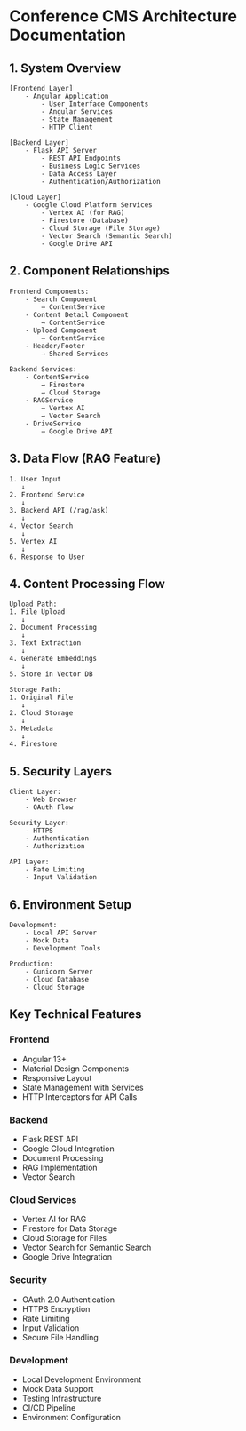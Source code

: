 # Conference CMS Architecture Documentation

## 1. System Overview
```
[Frontend Layer]
    - Angular Application
        - User Interface Components
        - Angular Services
        - State Management
        - HTTP Client

[Backend Layer]
    - Flask API Server
        - REST API Endpoints
        - Business Logic Services
        - Data Access Layer
        - Authentication/Authorization

[Cloud Layer]
    - Google Cloud Platform Services
        - Vertex AI (for RAG)
        - Firestore (Database)
        - Cloud Storage (File Storage)
        - Vector Search (Semantic Search)
        - Google Drive API
```

## 2. Component Relationships
```
Frontend Components:
    - Search Component
        → ContentService
    - Content Detail Component
        → ContentService
    - Upload Component
        → ContentService
    - Header/Footer
        → Shared Services

Backend Services:
    - ContentService
        → Firestore
        → Cloud Storage
    - RAGService
        → Vertex AI
        → Vector Search
    - DriveService
        → Google Drive API
```

## 3. Data Flow (RAG Feature)
```
1. User Input
   ↓
2. Frontend Service
   ↓
3. Backend API (/rag/ask)
   ↓
4. Vector Search
   ↓
5. Vertex AI
   ↓
6. Response to User
```

## 4. Content Processing Flow
```
Upload Path:
1. File Upload
   ↓
2. Document Processing
   ↓
3. Text Extraction
   ↓
4. Generate Embeddings
   ↓
5. Store in Vector DB

Storage Path:
1. Original File
   ↓
2. Cloud Storage
   ↓
3. Metadata
   ↓
4. Firestore
```

## 5. Security Layers
```
Client Layer:
    - Web Browser
    - OAuth Flow

Security Layer:
    - HTTPS
    - Authentication
    - Authorization

API Layer:
    - Rate Limiting
    - Input Validation
```

## 6. Environment Setup
```
Development:
    - Local API Server
    - Mock Data
    - Development Tools

Production:
    - Gunicorn Server
    - Cloud Database
    - Cloud Storage
```

## Key Technical Features

### Frontend
- Angular 13+
- Material Design Components
- Responsive Layout
- State Management with Services
- HTTP Interceptors for API Calls

### Backend
- Flask REST API
- Google Cloud Integration
- Document Processing
- RAG Implementation
- Vector Search

### Cloud Services
- Vertex AI for RAG
- Firestore for Data Storage
- Cloud Storage for Files
- Vector Search for Semantic Search
- Google Drive Integration

### Security
- OAuth 2.0 Authentication
- HTTPS Encryption
- Rate Limiting
- Input Validation
- Secure File Handling

### Development
- Local Development Environment
- Mock Data Support
- Testing Infrastructure
- CI/CD Pipeline
- Environment Configuration 